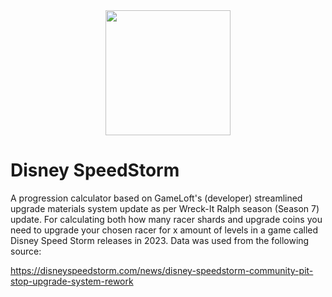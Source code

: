 <div align='center'>
<img src="https://doobelator.com/backgrounds/background-7.jpeg" height="200"/>
</div>

# Disney SpeedStorm

A progression calculator based on GameLoft's (developer) streamlined upgrade materials system update as per Wreck-It Ralph season (Season 7) update. For calculating both how many racer shards and upgrade coins you need to upgrade your chosen racer for x amount of levels in a game called Disney Speed Storm releases in 2023. Data was used from the following source:

https://disneyspeedstorm.com/news/disney-speedstorm-community-pit-stop-upgrade-system-rework
